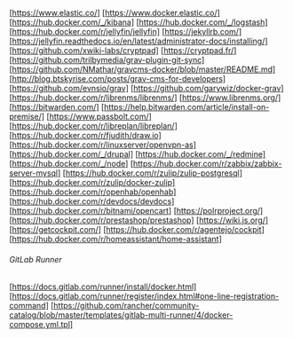 [https://www.elastic.co/]
[https://www.docker.elastic.co/]
[https://hub.docker.com/_/kibana]
[https://hub.docker.com/_/logstash]
[https://hub.docker.com/r/jellyfin/jellyfin]
[https://jekyllrb.com/]
[https://jellyfin.readthedocs.io/en/latest/administrator-docs/installing/]
[https://github.com/xwiki-labs/cryptpad]
[https://cryptpad.fr/]
[https://github.com/trilbymedia/grav-plugin-git-sync]
[https://github.com/NMathar/gravcms-docker/blob/master/README.md]
[http://blog.btskyrise.com/posts/grav-cms-for-developers]
[https://github.com/evnsio/grav]
[https://github.com/garywiz/docker-grav]
[https://hub.docker.com/r/librenms/librenms/]
[https://www.librenms.org/]
[https://bitwarden.com/]
[https://help.bitwarden.com/article/install-on-premise/]
[https://www.passbolt.com/]
[https://hub.docker.com/r/libreplan/libreplan/]
[https://hub.docker.com/r/fjudith/draw.io]
[https://hub.docker.com/r/linuxserver/openvpn-as]
[https://hub.docker.com/_/drupal]
[https://hub.docker.com/_/redmine]
[https://hub.docker.com/_/node]
[https://hub.docker.com/r/zabbix/zabbix-server-mysql]
[https://hub.docker.com/r/zulip/zulip-postgresql]
[https://hub.docker.com/r/zulip/docker-zulip]
[https://hub.docker.com/r/openhab/openhab]
[https://hub.docker.com/r/devdocs/devdocs]
[https://hub.docker.com/r/bitnami/opencart]
[https://polrproject.org/]
[https://hub.docker.com/r/prestashop/prestashop]
[https://wiki.js.org/]
[https://getcockpit.com/]
[https://hub.docker.com/r/agentejo/cockpit]
[https://hub.docker.com/r/homeassistant/home-assistant]

###### GitLab Runner

[https://docs.gitlab.com/runner/install/docker.html]
[https://docs.gitlab.com/runner/register/index.html#one-line-registration-command]
[https://github.com/rancher/community-catalog/blob/master/templates/gitlab-multi-runner/4/docker-compose.yml.tpl]
